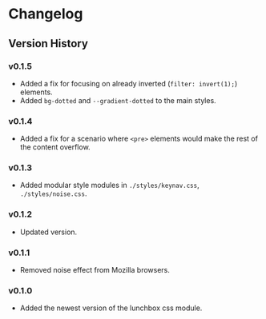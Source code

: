 # Changelog

## Version History

### v0.1.5

- Added a fix for focusing on already inverted (`filter: invert(1);`) elements.
- Added `bg-dotted` and `--gradient-dotted` to the main styles.

### v0.1.4

- Added a fix for a scenario where `<pre>` elements would make the rest of the
  content overflow.

### v0.1.3

- Added modular style modules in `./styles/keynav.css`, `./styles/noise.css`.

### v0.1.2

- Updated version.

### v0.1.1

- Removed noise effect from Mozilla browsers.

### v0.1.0

- Added the newest version of the lunchbox css module.
